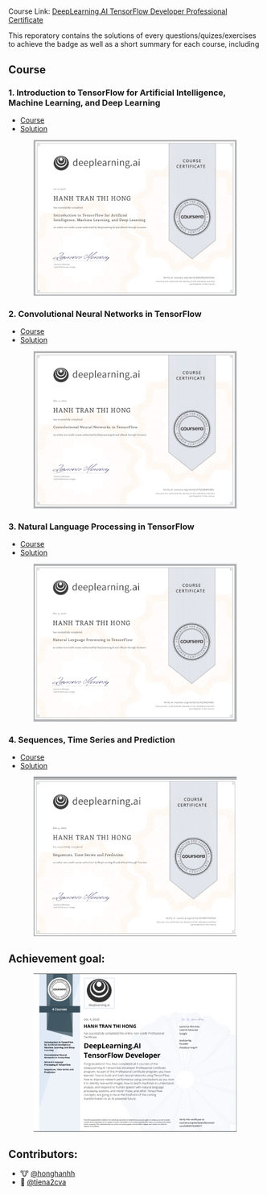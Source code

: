 # 

Course Link: [DeepLearning.AI TensorFlow Developer Professional Certificate](https://www.coursera.org/professional-certificates/tensorflow-in-practice)



This reporatory contains the solutions of every questions/quizes/exercises to achieve the badge as well as a short summary for each course, including

## Course

### 1. Introduction to TensorFlow for Artificial Intelligence, Machine Learning, and Deep Learning

- [Course](https://www.coursera.org/learn/introduction-tensorflow)
- [Solution](https://github.com/GafBof/tensorflow_deeplearning.ai/tree/main/Course%201:%20Introduction%20to%20Tensorflow)

<p align="center">
    <img src="./Badges/Intro-to-TF.png" width="80%" height="50%" title="Badge 1" >
</p>

### 2. Convolutional Neural Networks in TensorFlow

- [Course](https://www.coursera.org/learn/convolutional-neural-networks-tensorflow)
- [Solution](https://github.com/GafBof/tensorflow_deeplearning.ai/tree/main/Course%202:%20Convolutional%20Neural%20Networks%20in%20Tensorflow)


<p align="center">
    <img src="./Badges/CNN-in-TF.png" width="80%" height="50%" title="Badge 2" >
</p>

### 3. Natural Language Processing in TensorFlow

- [Course](https://www.coursera.org/learn/natural-language-processing-tensorflow)
- [Solution](https://github.com/GafBof/tensorflow_deeplearning.ai/tree/main/Course%203:%20Natural%20Language%20Processing%20in%20Tensorflow)

<p align="center">
    <img src="./Badges/NLP-in-TF.png" width="80%" height="50%" title="Badge 3" >
</p>

### 4. Sequences, Time Series and Prediction

- [Course](https://www.coursera.org/learn/tensorflow-sequences-time-series-and-prediction)
- [Solution](https://github.com/GafBof/tensorflow_deeplearning.ai/tree/main/Course%204:%20Sequences%2C%20Time%20Series%2C%20and%20Prediction)

<p align="center">
    <img src="./Badges/Timeseries-in-TF.png" width="80%" height="50%" title="Badge 4" >
</p>

## Achievement goal:

<p align="center">
    <img src="./Badges/TF-dev.png" width="80%" height="50%" title="Badge 4" >
</p>

## Contributors:

- 🐮 [@honghanhh](https://github.com/honghanhh)
- 🐔 [@tiena2cva](https://github.com/tiena2cva)

